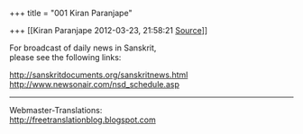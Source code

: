 +++
title = "001 Kiran Paranjape"

+++
[[Kiran Paranjape	2012-03-23, 21:58:21 [Source](https://groups.google.com/g/samskrita/c/LCF-4Lzl-Zc)]]



For broadcast of daily news in Sanskrit,  
please see the following links:  
  
<http://sanskritdocuments.org/sanskritnews.html>  
<http://www.newsonair.com/nsd_schedule.asp>  
  
--------------------------------------  
Webmaster-Translations:  
<http://freetranslationblog.blogspot.com>  

